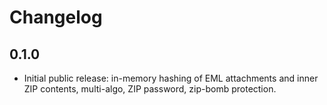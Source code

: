 # Changelog

## 0.1.0
- Initial public release: in-memory hashing of EML attachments and inner ZIP contents, multi-algo, ZIP password, zip-bomb protection.
